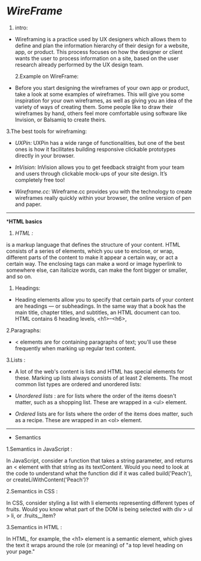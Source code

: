 # *WireFrame*

  1. intro:

- Wireframing is a practice used by UX designers which allows them to define and plan the information hierarchy of their design for a website, app, or product. This process focuses on how the designer or client wants the user to process information on a site, based on the user research already performed by the UX design team.

  2.Example on WireFrame:

- Before you start designing the wireframes of your own app or product, take a look at some examples of wireframes. This will give you some inspiration for your own wireframes, as well as giving you an idea of the variety of ways of creating them. Some people like to draw their wireframes by hand, others feel more comfortable using software like Invision, or Balsamiq to create theirs.

3.The best tools for wireframing:

- *UXPin:* UXPin has a wide range of functionalities, but one of the best ones is how it facilitates building responsive clickable prototypes directly in your browser.

- *InVision:* InVision allows you to get feedback straight from your team and users through clickable mock-ups of your site design. It’s completely free too!

- *Wireframe.cc:* Wireframe.cc provides you with the technology to create wireframes really quickly within your browser, the online version of pen and paper.

---

***HTML basics**

1. *HTML :*

 is a markup language that defines the structure of your content. HTML consists of a series of elements, which you use to enclose, or wrap, different parts of the content to make it appear a certain way, or act a certain way. The enclosing tags can make a word or image hyperlink to somewhere else, can italicize words, can make the font bigger or smaller, and so on.

 1. Headings:

- Heading elements allow you to specify that certain parts of your content are headings — or subheadings. In the same way that a book has the main title, chapter titles, and subtitles, an HTML document can too. HTML contains 6 heading levels, \<h1>–\<h6>,

2.Paragraphs:

- < elements are for containing paragraphs of text; you'll use these frequently when marking up regular text content.

3.Lists :

- A lot of the web's content is lists and HTML has special elements for these. Marking up lists always consists of at least 2 elements. The most common list types are ordered and unordered lists:

- *Unordered lists* : are for lists where the order of the items doesn't matter, such as a shopping list. These are wrapped in a \<ul> element.

- *Ordered* lists are for lists where the order of the items does matter, such as a recipe. These are wrapped in an \<ol> element.

---

- Semantics

1.Semantics in JavaScript :

In JavaScript, consider a function that takes a string parameter, and returns an < element with that string as its textContent. Would you need to look at the code to understand what the function did if it was called build('Peach'), or createLiWithContent('Peach')?

2.Semantics in CSS :

In CSS, consider styling a list with li elements representing different types of fruits. Would you know what part of the DOM is being selected with div > ul > li, or .fruits__item?

3.Semantics in HTML :

In HTML, for example, the \<h1> element is a semantic element, which gives the text it wraps around the role (or meaning) of "a top level heading on your page."
